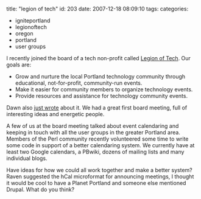 title: "legion of tech"
id: 203
date: 2007-12-18 08:09:10
tags: 
categories: 
- igniteportland
- legionoftech
- oregon
- portland
- user groups

I recently joined the board of a tech non-profit called [Legion of Tech](http://legionoftech.org/blog/).  Our goals are: 

*   Grow and nurture the local Portland technology community through educational, not-for-profit, community-run events.
*   Make it easier for community members to organize technology events.
*   Provide resources and assistance for technology community events.

Dawn also [just wrote](http://fastwonderblog.com/2007/12/18/legion-of-tech/) about it. We had a great first board meeting, full of interesting ideas and energetic people. 

A few of us at the board meeting talked about event calendaring and keeping in touch with all the user groups in the greater Portland area. Members of the Perl community recently volunteered some time to write some code in support of a better calendaring system. We currently have at least two Google calendars, a PBwiki, dozens of mailing lists and many individual blogs. 

Have ideas for how we could all work together and make a better system?  Raven suggested the hCal microformat for announcing meetings, I thought it would be cool to have a Planet Portland and someone else mentioned Drupal. What do you think? 
